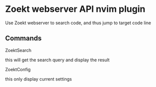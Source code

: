 # Zoekt webserver API nvim plugin
Use Zoekt webserver to search code, and thus jump to target code line

## Commands
ZoektSearch

this will get the search query and display the result

ZoektConfig

this only display current settings